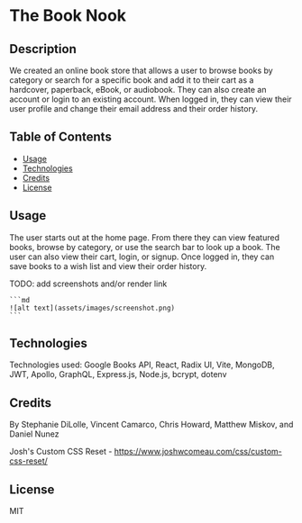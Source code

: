 # The Book Nook

## Description

We created an online book store that allows a user to browse books by category or search for a specific book and add it to their cart as a hardcover, paperback, eBook, or audiobook. They can also create an account or login to an existing account. When logged in, they can view their user profile and change their email address and their order history.

## Table of Contents

- [Usage](#usage)
- [Technologies](#technologies)
- [Credits](#credits)
- [License](#license)


## Usage

The user starts out at the home page. From there they can view featured books, browse by category, or use the search bar to look up a book. The user can also view their cart, login, or signup. Once logged in, they can save books to a wish list and view their order history.

TODO: add screenshots and/or render link

    ```md
    ![alt text](assets/images/screenshot.png)
    ```
## Technologies

Technologies used: Google Books API, React, Radix UI, Vite, MongoDB, JWT, Apollo, GraphQL, Express.js, Node.js, bcrypt, dotenv

## Credits

By Stephanie DiLolle, Vincent Camarco, Chris Howard, Matthew Miskov, and Daniel Nunez 

Josh's Custom CSS Reset - https://www.joshwcomeau.com/css/custom-css-reset/

## License

MIT

